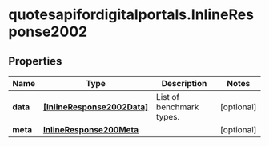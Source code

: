 # quotesapifordigitalportals.InlineResponse2002

## Properties

Name | Type | Description | Notes
------------ | ------------- | ------------- | -------------
**data** | [**[InlineResponse2002Data]**](InlineResponse2002Data.md) | List of benchmark types. | [optional] 
**meta** | [**InlineResponse200Meta**](InlineResponse200Meta.md) |  | [optional] 


